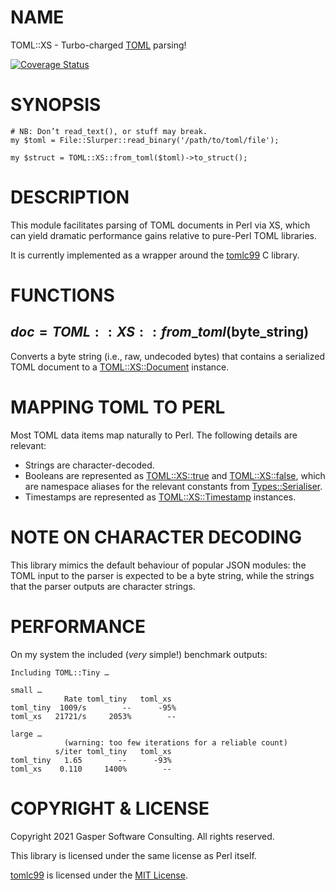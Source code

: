 # NAME

TOML::XS - Turbo-charged [TOML](https://toml.io) parsing!

<div>
    <a href='https://coveralls.io/github/FGasper/p5-TOML-XS?branch=master'><img src='https://coveralls.io/repos/github/FGasper/p5-TOML-XS/badge.svg?branch=master' alt='Coverage Status' /></a>
</div>

# SYNOPSIS

    # NB: Don’t read_text(), or stuff may break.
    my $toml = File::Slurper::read_binary('/path/to/toml/file');

    my $struct = TOML::XS::from_toml($toml)->to_struct();

# DESCRIPTION

This module facilitates parsing of TOML documents in Perl via XS,
which can yield dramatic performance gains relative to pure-Perl TOML
libraries.

It is currently implemented as a wrapper around the
[tomlc99](https://github.com/cktan/tomlc99) C library.

# FUNCTIONS

## $doc = TOML::XS::from\_toml($byte\_string)

Converts a byte string (i.e., raw, undecoded bytes) that contains a
serialized TOML document to a [TOML::XS::Document](https://metacpan.org/pod/TOML::XS::Document) instance.

# MAPPING TOML TO PERL

Most TOML data items map naturally to Perl. The following details
are relevant:

- Strings are character-decoded.
- Booleans are represented as [TOML::XS::true](https://metacpan.org/pod/TOML::XS::true) and [TOML::XS::false](https://metacpan.org/pod/TOML::XS::false),
which are namespace aliases for the relevant constants from
[Types::Serialiser](https://metacpan.org/pod/Types::Serialiser).
- Timestamps are represented as [TOML::XS::Timestamp](https://metacpan.org/pod/TOML::XS::Timestamp) instances.

# NOTE ON CHARACTER DECODING

This library mimics the default behaviour of popular JSON modules:
the TOML input to the parser is expected to be a byte string, while the
strings that the parser outputs are character strings.

# PERFORMANCE

On my system the included (_very_ simple!) benchmark outputs:

    Including TOML::Tiny …

    small …
                Rate toml_tiny   toml_xs
    toml_tiny  1009/s        --      -95%
    toml_xs   21721/s     2053%        --

    large …
                (warning: too few iterations for a reliable count)
              s/iter toml_tiny   toml_xs
    toml_tiny   1.65        --      -93%
    toml_xs    0.110     1400%        --

# COPYRIGHT & LICENSE

Copyright 2021 Gasper Software Consulting. All rights reserved.

This library is licensed under the same license as Perl itself.

[tomlc99](https://github.com/cktan/tomlc99) is licensed under the
[MIT License](https://mit-license.org/).
